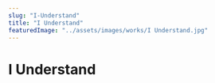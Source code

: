 ```yaml
---
slug: "I-Understand"
title: "I Understand"
featuredImage: "../assets/images/works/I Understand.jpg"
---
```


# I Understand
